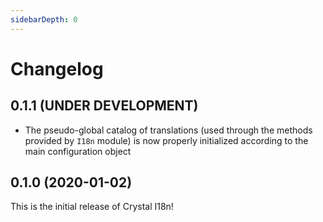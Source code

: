 ```yaml
---
sidebarDepth: 0
---
```


# Changelog

## 0.1.1 (UNDER DEVELOPMENT)

* The pseudo-global catalog of translations (used through the methods provided by `I18n` module) is now properly 
  initialized according to the main configuration object

## 0.1.0 (2020-01-02)

This is the initial release of Crystal I18n!
